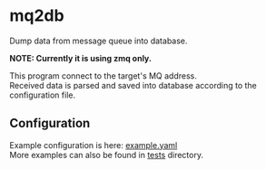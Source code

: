 # mq2db

Dump data from message queue into database.

**NOTE: Currently it is using zmq only.**

This program connect to the target's MQ address.  
Received data is parsed and saved into database according to the configuration file.

## Configuration

Example configuration is here: [example.yaml](./example.yaml)  
More examples can also be found in [tests](./tests/) directory.
